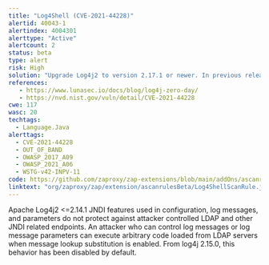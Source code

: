 ```yaml
---
title: "Log4Shell (CVE-2021-44228)"
alertid: 40043-1
alertindex: 4004301
alerttype: "Active"
alertcount: 2
status: beta
type: alert
risk: High
solution: "Upgrade Log4j2 to version 2.17.1 or newer. In previous releases (>2.10) this behavior can be mitigated by setting system property 'log4j2.formatMsgNoLookups' to 'true' or by removing the JndiLookup class from the classpath (example: zip -q -d log4j-core-*.jar org/apache/logging/log4j/core/lookup/JndiLookup.class). Java 8u121 (see https://www.oracle.com/java/technologies/javase/8u121-relnotes.html) protects against remote code execution by defaulting 'com.sun.jndi.rmi.object.trustURLCodebase' and 'com.sun.jndi.cosnaming.object.trustURLCodebase' to 'false'."
references:
   - https://www.lunasec.io/docs/blog/log4j-zero-day/
   - https://nvd.nist.gov/vuln/detail/CVE-2021-44228
cwe: 117
wasc: 20
techtags: 
  - Language.Java
alerttags: 
  - CVE-2021-44228
  - OUT_OF_BAND
  - OWASP_2017_A09
  - OWASP_2021_A06
  - WSTG-v42-INPV-11
code: https://github.com/zaproxy/zap-extensions/blob/main/addOns/ascanrulesBeta/src/main/java/org/zaproxy/zap/extension/ascanrulesBeta/Log4ShellScanRule.java
linktext: "org/zaproxy/zap/extension/ascanrulesBeta/Log4ShellScanRule.java"
---
```

Apache Log4j2 <=2.14.1 JNDI features used in configuration, log messages, and parameters do not protect against attacker controlled LDAP and other JNDI related endpoints. An attacker who can control log messages or log message parameters can execute arbitrary code loaded from LDAP servers when message lookup substitution is enabled. From log4j 2.15.0, this behavior has been disabled by default.
